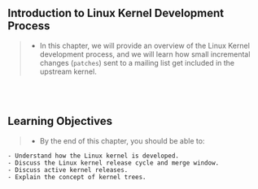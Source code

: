 ## Introduction to Linux Kernel Development Process
> - In this chapter, we will provide an overview of the Linux Kernel development
    process, and we will learn how small incremental changes (`patches`) sent to a
    mailing list get included in the upstream kernel.

<br />
<br />



## Learning Objectives
> - By the end of this chapter, you should be able to:

```plaintext
- Understand how the Linux kernel is developed.
- Discuss the Linux kernel release cycle and merge window.
- Discuss active kernel releases.
- Explain the concept of kernel trees.
```

